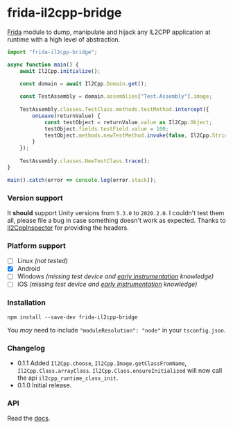# frida-il2cpp-bridge
[Frida](https://frida.re/) module to dump, manipulate and hijack any IL2CPP application at runtime with a high level of abstraction.
```typescript
import "frida-il2cpp-bridge";

async function main() {
    await Il2Cpp.initialize();

    const domain = await Il2Cpp.Domain.get();
    
    const TestAssembly = domain.assemblies["Test.Assembly"].image;
    
    TestAssembly.classes.TestClass.methods.testMethod.intercept({
        onLeave(returnValue) { 
            const testObject = returnValue.value as Il2Cpp.Object;
            testObject.fields.testField.value = 100;
            testObject.methods.newTestMethod.invoke(false, Il2Cpp.String.from("testString"));
        }
    });
    
    TestAssembly.classes.NewTestClass.trace();
}

main().catch(error => console.log(error.stack));
```

### Version support
It **should** support Unity versions from `5.3.0` to `2020.2.0`. I couldn't test them
all, please file a bug in case something doesn't work as expected. Thanks to [Il2CppInspector](https://github.com/djkaty/Il2CppInspector)
for providing the headers.

### Platform support
- [ ] Linux _(not tested)_
- [x] Android
- [ ] Windows _(missing test device and [early instrumentation](src/utils/platform.ts) knowledge)_
- [ ] iOS _(missing test device and [early instrumentation](src/utils/platform.ts) knowledge)_

### Installation
```shell script
npm install --save-dev frida-il2cpp-bridge
```
You _may_ need to include `"moduleResolution": "node"` in your `tsconfig.json`.

### Changelog
- 0.1.1 Added `Il2Cpp.choose`, `Il2Cpp.Image.getClassFromName`, `Il2Cpp.Class.arrayClass`.
`Il2Cpp.Class.ensureInitialized` will now call the api `il2cpp_runtime_class_init`.
- 0.1.0 Initial release.

### API
Read the [docs](https://vfsfitvnm.github.io/frida-il2cpp-bridge/index.html).

